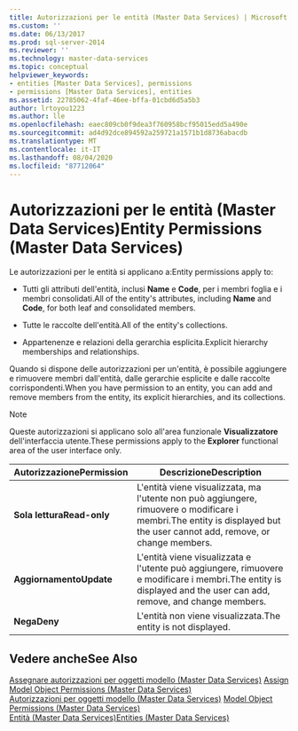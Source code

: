```yaml
---
title: Autorizzazioni per le entità (Master Data Services) | Microsoft Docs
ms.custom: ''
ms.date: 06/13/2017
ms.prod: sql-server-2014
ms.reviewer: ''
ms.technology: master-data-services
ms.topic: conceptual
helpviewer_keywords:
- entities [Master Data Services], permissions
- permissions [Master Data Services], entities
ms.assetid: 22785062-4faf-46ee-bffa-01cbd6d5a5b3
author: lrtoyou1223
ms.author: lle
ms.openlocfilehash: eaec809cb0f9dea3f760958bcf95015edd5a490e
ms.sourcegitcommit: ad4d92dce894592a259721a1571b1d8736abacdb
ms.translationtype: MT
ms.contentlocale: it-IT
ms.lasthandoff: 08/04/2020
ms.locfileid: "87712064"
---
```

# <a name="entity-permissions-master-data-services"></a><span data-ttu-id="bd7d6-102">Autorizzazioni per le entità (Master Data Services)</span><span class="sxs-lookup"><span data-stu-id="bd7d6-102">Entity Permissions (Master Data Services)</span></span>
  <span data-ttu-id="bd7d6-103">Le autorizzazioni per le entità si applicano a:</span><span class="sxs-lookup"><span data-stu-id="bd7d6-103">Entity permissions apply to:</span></span>  
  
-   <span data-ttu-id="bd7d6-104">Tutti gli attributi dell'entità, inclusi **Name** e **Code**, per i membri foglia e i membri consolidati.</span><span class="sxs-lookup"><span data-stu-id="bd7d6-104">All of the entity's attributes, including **Name** and **Code**, for both leaf and consolidated members.</span></span>  
  
-   <span data-ttu-id="bd7d6-105">Tutte le raccolte dell'entità.</span><span class="sxs-lookup"><span data-stu-id="bd7d6-105">All of the entity's collections.</span></span>  
  
-   <span data-ttu-id="bd7d6-106">Appartenenze e relazioni della gerarchia esplicita.</span><span class="sxs-lookup"><span data-stu-id="bd7d6-106">Explicit hierarchy memberships and relationships.</span></span>  
  
 <span data-ttu-id="bd7d6-107">Quando si dispone delle autorizzazioni per un'entità, è possibile aggiungere e rimuovere membri dall'entità, dalle gerarchie esplicite e dalle raccolte corrispondenti.</span><span class="sxs-lookup"><span data-stu-id="bd7d6-107">When you have permission to an entity, you can add and remove members from the entity, its explicit hierarchies, and its collections.</span></span>  
  
> [!NOTE]  
>  <span data-ttu-id="bd7d6-108">Queste autorizzazioni si applicano solo all'area funzionale **Visualizzatore** dell'interfaccia utente.</span><span class="sxs-lookup"><span data-stu-id="bd7d6-108">These permissions apply to the **Explorer** functional area of the user interface only.</span></span>  
  
|<span data-ttu-id="bd7d6-109">Autorizzazione</span><span class="sxs-lookup"><span data-stu-id="bd7d6-109">Permission</span></span>|<span data-ttu-id="bd7d6-110">Descrizione</span><span class="sxs-lookup"><span data-stu-id="bd7d6-110">Description</span></span>|  
|----------------|-----------------|  
|<span data-ttu-id="bd7d6-111">**Sola lettura**</span><span class="sxs-lookup"><span data-stu-id="bd7d6-111">**Read-only**</span></span>|<span data-ttu-id="bd7d6-112">L'entità viene visualizzata, ma l'utente non può aggiungere, rimuovere o modificare i membri.</span><span class="sxs-lookup"><span data-stu-id="bd7d6-112">The entity is displayed but the user cannot add, remove, or change members.</span></span>|  
|<span data-ttu-id="bd7d6-113">**Aggiornamento**</span><span class="sxs-lookup"><span data-stu-id="bd7d6-113">**Update**</span></span>|<span data-ttu-id="bd7d6-114">L'entità viene visualizzata e l'utente può aggiungere, rimuovere e modificare i membri.</span><span class="sxs-lookup"><span data-stu-id="bd7d6-114">The entity is displayed and the user can add, remove, and change members.</span></span>|  
|<span data-ttu-id="bd7d6-115">**Nega**</span><span class="sxs-lookup"><span data-stu-id="bd7d6-115">**Deny**</span></span>|<span data-ttu-id="bd7d6-116">L'entità non viene visualizzata.</span><span class="sxs-lookup"><span data-stu-id="bd7d6-116">The entity is not displayed.</span></span>|  
  
## <a name="see-also"></a><span data-ttu-id="bd7d6-117">Vedere anche</span><span class="sxs-lookup"><span data-stu-id="bd7d6-117">See Also</span></span>  
 <span data-ttu-id="bd7d6-118">[Assegnare autorizzazioni per oggetti modello &#40;Master Data Services&#41;](assign-model-object-permissions-master-data-services.md) </span><span class="sxs-lookup"><span data-stu-id="bd7d6-118">[Assign Model Object Permissions &#40;Master Data Services&#41;](assign-model-object-permissions-master-data-services.md) </span></span>  
 <span data-ttu-id="bd7d6-119">[Autorizzazioni per oggetti modello &#40;Master Data Services&#41;](../../2014/master-data-services/model-object-permissions-master-data-services.md) </span><span class="sxs-lookup"><span data-stu-id="bd7d6-119">[Model Object Permissions &#40;Master Data Services&#41;](../../2014/master-data-services/model-object-permissions-master-data-services.md) </span></span>  
 [<span data-ttu-id="bd7d6-120">Entità &#40;Master Data Services&#41;</span><span class="sxs-lookup"><span data-stu-id="bd7d6-120">Entities &#40;Master Data Services&#41;</span></span>](../../2014/master-data-services/entities-master-data-services.md)  
  
  
